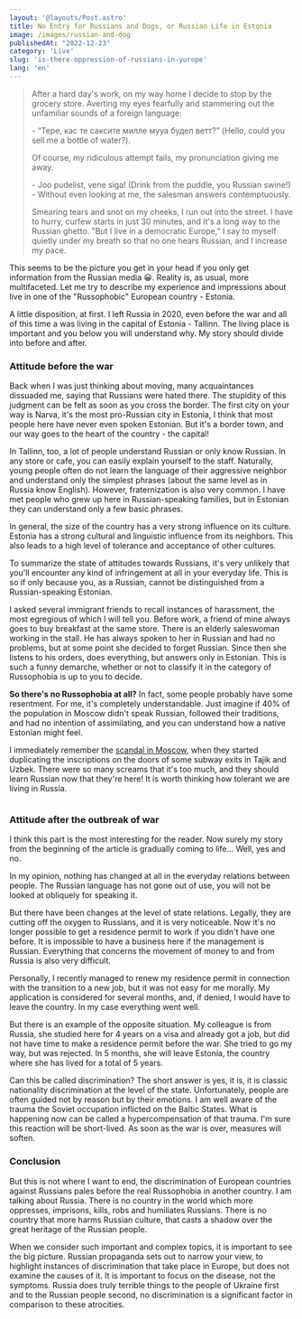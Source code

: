 ```yaml
---
layout: '@layouts/Post.astro'
title: No Entry for Russians and Dogs, or Russian Life in Estonia
image: /images/russian-and-dog
publishedAt: "2022-12-23"
category: 'Live'
slug: 'is-there-oppression-of-russians-in-уurope'
lang: 'en'
---
```


> After a hard day's work, on my way home I decide to stop by the grocery store. Averting my eyes fearfully and stammering out the unfamiliar sounds of a foreign language: 
>
> \- “Тере, кас те саксите милле мууа будел ветт?” (Hello, could you sell me a bottle of water?).
>
> Of course, my ridiculous attempt fails, my pronunciation giving me away. 
>
> \- Joo pudelist, vene siga! (Drink from the puddle, you Russian swine!) - Without even looking at me, the salesman answers contemptuously. 
>
> Smearing tears and snot on my cheeks, I run out into the street. I have to hurry, curfew starts in just 30 minutes, and it's a long way to the Russian ghetto.
> "But I live in a democratic Europe," I say to myself quietly under my breath so that no one hears Russian, and I increase my pace.

This seems to be the picture you get in your head if you only get information from the Russian media 😀. Reality is, as usual, more multifaceted. Let me try to describe my experience and impressions about live in one of the "Russophobic" European country - Estonia.

A little disposition, at first. I left Russia in 2020, even before the war and all of this time a was living in the capital of Estonia - Tallinn. The living place is important and you below you will understand why. My story should divide into before and after.

### Attitude before the war

Back when I was just thinking about moving, many acquaintances dissuaded me, saying that Russians were hated there. The stupidity of this judgment can be felt as soon as you cross the border. The first city on your way is Narva, it's the most pro-Russian city in Estonia, I think that most people here have never even spoken Estonian. But it's a border town, and our way goes to the heart of the country - the capital!

In Tallinn, too, a lot of people understand Russian or only know Russian. In any store or cafe, you can easily explain yourself to the staff. Naturally, young people often do not learn the language of their aggressive neighbor and understand only the simplest phrases (about the same level as in Russia know English). However, fraternization is also very common. I have met people who grew up here in Russian-speaking families, but in Estonian they can understand only a few basic phrases.

In general, the size of the country has a very strong influence on its culture. Estonia has a strong cultural and linguistic influence from its neighbors. This also leads to a high level of tolerance and acceptance of other cultures.

To summarize the state of attitudes towards Russians, it's very unlikely that you'll encounter any kind of infringement at all in your everyday life. This is so if only because you, as a Russian, cannot be distinguished from a Russian-speaking Estonian.

I asked several immigrant friends to recall instances of harassment, the most egregious of which I will tell you. Before work, a friend of mine always goes to buy breakfast at the same store. There is an elderly saleswoman working in the stall. He has always spoken to her in Russian and had no problems, but at some point she decided to forget Russian. Since then she listens to his orders, does everything, but answers only in Estonian. This is such a funny demarche, whether or not to classify it in the category of Russophobia is up to you to decide.

**So there's no Russophobia at all?** In fact, some people probably have some resentment. For me, it's completely understandable. Just imagine if 40% of the population in Moscow didn't speak Russian, followed their traditions, and had no intention of assimilating, and you can understand how a native Estonian might feel.

I immediately remember the <a href="https://novayagazeta.ru/articles/2021/12/16/my-russkii-znaem-dazhe-luchshe" target="_blank">scandal in Moscow</a>, when they started duplicating the inscriptions on the doors of some subway exits in Tajik and Uzbek. There were so many screams that it's too much, and they should learn Russian now that they're here! It is worth thinking how tolerant we are living in Russia.

<img src="https://novayagazeta.ru/static/records/fd27c9f812404bbd984b1cc45875239d.webp" alt="">

### Attitude after the outbreak of war

I think this part is the most interesting for the reader. Now surely my story from the beginning of the article is gradually coming to life... Well, yes and no.

In my opinion, nothing has changed at all in the everyday relations between people. The Russian language has not gone out of use, you will not be looked at obliquely for speaking it.

But there have been changes at the level of state relations. Legally, they are cutting off the oxygen to Russians, and it is very noticeable. Now it's no longer possible to get a residence permit to work if you didn't have one before. It is impossible to have a business here if the management is Russian. Everything that concerns the movement of money to and from Russia is also very difficult.

Personally, I recently managed to renew my residence permit in connection with the transition to a new job, but it was not easy for me morally. My application is considered for several months, and, if denied, I would have to leave the country. In my case everything went well.

But there is an example of the opposite situation. My colleague is from Russia, she studied here for 4 years on a visa and already got a job, but did not have time to make a residence permit before the war. She tried to go my way, but was rejected. In 5 months, she will leave Estonia, the country where she has lived for a total of 5 years.

Can this be called discrimination? The short answer is yes, it is, it is classic nationality discrimination at the level of the state. Unfortunately, people are often guided not by reason but by their emotions. I am well aware of the trauma the Soviet occupation inflicted on the Baltic States. What is happening now can be called a hypercompensation of that trauma. I'm sure this reaction will be short-lived. As soon as the war is over, measures will soften.

### Conclusion

But this is not where I want to end, the discrimination of European countries against Russians pales before the real Russophobia in another country. I am talking about Russia. There is no country in the world which more oppresses, imprisons, kills, robs and humiliates Russians. There is no country that more harms Russian culture, that casts a shadow over the great heritage of the Russian people.

When we consider such important and complex topics, it is important to see the big picture. Russian propaganda sets out to narrow your view, to highlight instances of discrimination that take place in Europe, but does not examine the causes of it. It is important to focus on the disease, not the symptoms. Russia does truly terrible things to the people of Ukraine first and to the Russian people second, no discrimination is a significant factor in comparison to these atrocities.